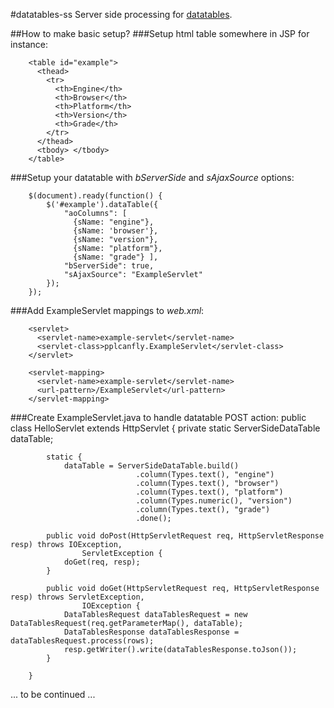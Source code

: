 #datatables-ss
Server side processing for [datatables](http://datatables.net/).

##How to make basic setup?
###Setup html table somewhere in JSP for instance:

        <table id="example">
          <thead>
            <tr>
              <th>Engine</th>
              <th>Browser</th>
              <th>Platform</th>
              <th>Version</th>
              <th>Grade</th>
            </tr>
          </thead>
          <tbody> </tbody>
        </table>

###Setup your datatable with *bServerSide* and *sAjaxSource* options:

        $(document).ready(function() {
            $('#example').dataTable({
                "aoColumns": [
                  {sName: "engine"},
                  {sName: 'browser'},
                  {sName: "version"},
                  {sName: "platform"},
                  {sName: "grade"} ],
                "bServerSide": true,
                "sAjaxSource": "ExampleServlet"
            });
        });

###Add ExampleServlet mappings to *web.xml*:

        <servlet>
          <servlet-name>example-servlet</servlet-name>
          <servlet-class>pplcanfly.ExampleServlet</servlet-class>
        </servlet>

        <servlet-mapping>
          <servlet-name>example-servlet</servlet-name>
          <url-pattern>/ExampleServlet</url-pattern>
        </servlet-mapping>

###Create ExampleServlet.java to handle datatable POST action:
        public class HelloServlet extends HttpServlet {
            private static ServerSideDataTable dataTable;

            static {
                dataTable = ServerSideDataTable.build()
                                .column(Types.text(), "engine")
                                .column(Types.text(), "browser")
                                .column(Types.text(), "platform")
                                .column(Types.numeric(), "version")
                                .column(Types.text(), "grade")
                                .done();

            public void doPost(HttpServletRequest req, HttpServletResponse resp) throws IOException,
                    ServletException {
                doGet(req, resp);
            }

            public void doGet(HttpServletRequest req, HttpServletResponse resp) throws ServletException,
                    IOException {
                DataTablesRequest dataTablesRequest = new DataTablesRequest(req.getParameterMap(), dataTable);
                DataTablesResponse dataTablesResponse = dataTablesRequest.process(rows);
                resp.getWriter().write(dataTablesResponse.toJson());
            }

        }


... to be continued ...